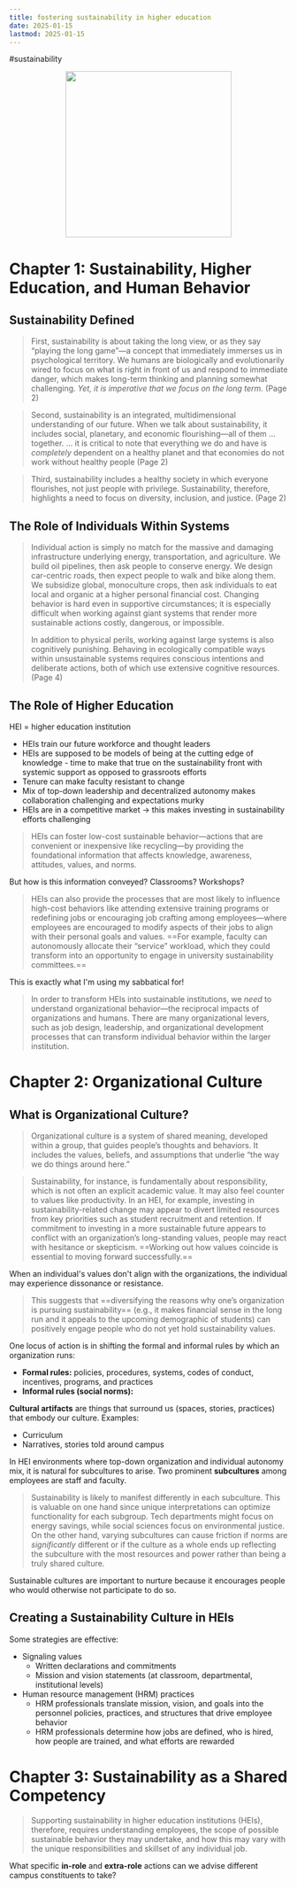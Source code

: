 ```yaml
---
title: fostering sustainability in higher education
date: 2025-01-15
lastmod: 2025-01-15
---
```


#sustainability 

<center>
<img src="https://media.springernature.com/w316/springer-static/cover-hires/book/978-3-031-50555-3?as=webp" height="300">
</center>

# Chapter 1: Sustainability, Higher Education, and Human Behavior

## Sustainability Defined

> First, sustainability is about taking the long view, or as they say “playing the long game”—a concept that immediately immerses us in psychological territory. We humans are biologically and evolutionarily wired to focus on what is right in front of us and respond to immediate danger, which makes long-term thinking and planning somewhat challenging. *Yet, it is imperative that we focus on the long term.* (Page 2)

> Second, sustainability is an integrated, multidimensional understanding of our future. When we talk about sustainability, it includes social, planetary, and economic flourishing—all of them … together. 
> ...
> it is critical to note that everything we do and have is *completely* dependent on a healthy planet and that economies do not work without healthy people (Page 2)

> Third, sustainability includes a healthy society in which everyone flourishes, not just people with privilege. Sustainability, therefore, highlights a need to focus on diversity, inclusion, and justice. (Page 2)

## The Role of Individuals Within Systems

> Individual action is simply no match for the massive and damaging infrastructure underlying energy, transportation, and agriculture. We build oil pipelines, then ask people to conserve energy. We design car-centric roads, then expect people to walk and bike along them. We subsidize global, monoculture crops, then ask individuals to eat local and organic at a higher personal financial cost. Changing behavior is hard even in supportive circumstances; it is especially difficult when working against giant systems that render more sustainable actions costly, dangerous, or impossible.
> 
> In addition to physical perils, working against large systems is also cognitively punishing. Behaving in ecologically compatible ways within unsustainable systems requires conscious intentions and deliberate actions, both of which use extensive cognitive resources. (Page 4)

## The Role of Higher Education

HEI = higher education institution

- HEIs train our future workforce and thought leaders
- HEIs are supposed to be models of being at the cutting edge of knowledge - time to make that true on the sustainability front with systemic support as opposed to grassroots efforts
- Tenure can make faculty resistant to change
- Mix of top-down leadership and decentralized autonomy makes collaboration challenging and expectations murky
- HEIs are in a competitive market -> this makes investing in sustainability efforts challenging

> HEIs can foster low-cost sustainable behavior—actions that are convenient or inexpensive like recycling—by providing the foundational information that affects knowledge, awareness, attitudes, values, and norms.

But how is this information conveyed? Classrooms? Workshops?

> HEIs can also provide the processes that are most likely to influence high-cost behaviors like attending extensive training programs or redefining jobs or encouraging job crafting among employees—where employees are encouraged to modify aspects of their jobs to align with their personal goals and values. ==For example, faculty can autonomously allocate their “service” workload, which they could transform into an opportunity to engage in university sustainability committees.==

This is exactly what I'm using my sabbatical for!

> In order to transform HEIs into sustainable institutions, we *need* to understand organizational behavior—the reciprocal impacts of organizations and humans. There are many organizational levers, such as job design, leadership, and organizational development processes that can transform individual behavior within the larger institution.


# Chapter 2: Organizational Culture

## What is Organizational Culture?

> Organizational culture is a system of shared meaning, developed within a group, that guides people’s thoughts and behaviors. It includes the values, beliefs, and assumptions that underlie “the way we do things around here.”

> Sustainability, for instance, is fundamentally about responsibility, which is not often an explicit academic value. It may also feel counter to values like productivity. In an HEI, for example, investing in sustainability-related change may appear to divert limited resources from key priorities such as student recruitment and retention. If commitment to investing in a more sustainable future appears to conflict with an organization’s long-standing values, people may react with hesitance or skepticism. ==Working out how values coincide is essential to moving forward successfully.==

When an individual's values don't align with the organizations, the individual may experience dissonance or resistance.

> This suggests that ==diversifying the reasons why one’s organization is pursuing sustainability== (e.g., it makes financial sense in the long run and it appeals to the upcoming demographic of students) can positively engage people who do not yet hold sustainability values.

One locus of action is in shifting the formal and informal rules by which an organization runs:

- **Formal rules:** policies, procedures, systems, codes of conduct, incentives, programs, and practices
- **Informal rules (social norms):** 

**Cultural artifacts** are things that surround us (spaces, stories, practices) that embody our culture. Examples:

- Curriculum
- Narratives, stories told around campus

In HEI environments where top-down organization and individual autonomy mix, it is natural for subcultures to arise. Two prominent **subcultures** among employees are staff and faculty.

> Sustainability is likely to manifest differently in each subculture. This is valuable on one hand since unique interpretations can optimize functionality for each subgroup. Tech departments might focus on energy savings, while social sciences focus on environmental justice. On the other hand, varying subcultures can cause friction if norms are *significantly* different or if the culture as a whole ends up reflecting the subculture with the most resources and power rather than being a truly shared culture.

Sustainable cultures are important to nurture because it encourages people who would otherwise not participate to do so.

## Creating a Sustainability Culture in HEIs

Some strategies are effective:

- Signaling values
    - Written declarations and commitments
    - Mission and vision statements (at classroom, departmental, institutional levels)
- Human resource management (HRM) practices
    - HRM professionals translate mission, vision, and goals into the personnel policies, practices, and structures that drive employee behavior
    - HRM professionals determine how jobs are defined, who is hired, how people are trained, and what efforts are rewarded

# Chapter 3: Sustainability as a Shared Competency

> Supporting sustainability in higher education institutions (HEIs), therefore, requires understanding employees, the scope of possible sustainable behavior they may undertake, and how this may vary with the unique responsibilities and skillset of any individual job.

What specific **in-role** and **extra-role** actions can we advise different campus constituents to take?


